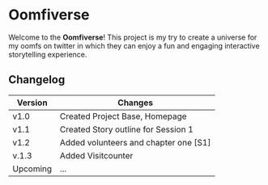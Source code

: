 # Oomfiverse

Welcome to the **Oomfiverse**! This project is my try to create a universe for my oomfs on twitter in which they can enjoy a fun and engaging interactive storytelling experience.

## Changelog
| Version | Changes |
|---------|---------|
|v1.0|Created Project Base, Homepage|
|v1.1|Created Story outline for Session 1|
|v1.2|Added volunteers and chapter one [S1]|
|v.1.3|Added Visitcounter|
|Upcoming|...|
